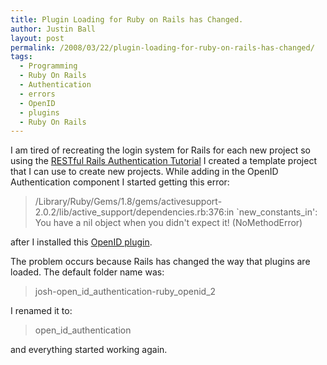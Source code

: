 ```yaml
---
title: Plugin Loading for Ruby on Rails has Changed.
author: Justin Ball
layout: post
permalink: /2008/03/22/plugin-loading-for-ruby-on-rails-has-changed/
tags:
  - Programming
  - Ruby On Rails
  - Authentication
  - errors
  - OpenID
  - plugins
  - Ruby On Rails
---
```

I am tired of recreating the login system for Rails for each new project so using the <a href="http://www.railsforum.com/viewtopic.php?id=14216&p=1">RESTful Rails Authentication Tutorial</a> I created a template project that I can use to create new projects.  While adding in the OpenID Authentication component I started getting this error:

<blockquote>
/Library/Ruby/Gems/1.8/gems/activesupport-2.0.2/lib/active_support/dependencies.rb:376:in `new_constants_in': You have a nil object when you didn't expect it! (NoMethodError)
</blockquote>

after I installed this <a href="http://github.com/josh/open_id_authentication/tree/ruby_openid_2">OpenID plugin</a>.

The problem occurs because Rails has changed the way that plugins are loaded.  The default folder name was:
<blockquote>
josh-open_id_authentication-ruby_openid_2
</blockquote>
I renamed it to:
<blockquote>
open_id_authentication
</blockquote>
and everything started working again.